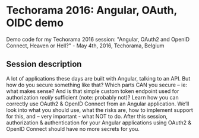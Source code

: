 # Techorama 2016: Angular, OAuth, OIDC demo
Demo code for my Techorama 2016 session: "Angular, OAuth2 and OpenID Connect, Heaven or Hell?" - May 4th, 2016, Techorama, Belgium

## Session description

A lot of applications these days are built with Angular, talking to an API. But how do you secure something like that? Which parts CAN you secure – ie: what makes sense? And is that simple custom token endpoint used for authorization *really* sufficient (note: probably not)? Learn how you can correctly use OAuth2 & OpenID Connect from an Angular application. We’ll look into what you should use, what the risks are, how to implement support for this, and – very important - what NOT to do. After this session, authorization & authentication for your Angular applications using OAuth2 & OpenID Connect should have no more secrets for you. 

